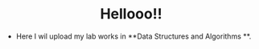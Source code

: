<h1 align="center">Hellooo!!</h1>

- Here I wil upload my lab works in **Data Structures and Algorithms **.
<p align="left">
</p>
